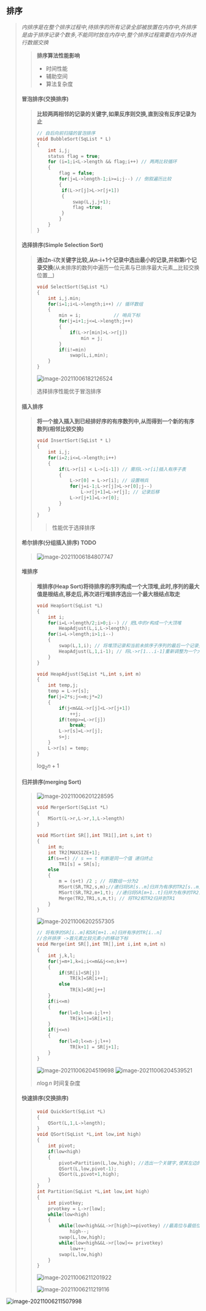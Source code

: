 ## 排序

> _内排序是在整个排序过程中,待排序的所有记录全部被放置在内存中,外排序是由于排序记录个数多,不能同时放在内存中,整个排序过程需要在内存外进行数据交换_
>
> > __排序算法性能影响__
> >
> > - 时间性能
> > - 辅助空间
> > - 算法复杂度
>
> #### 冒泡排序(交换排序)
>
> > __比较两两相邻的记录的关键字,如果反序则交换,直到没有反序记录为止__
> >
> > ~~~c
> > // 自后向前扫描的冒泡排序
> > void BubbleSort(SqList * L)
> > {
> >     int i,j;
> >     status flag = true;
> >     for (i=1;i<L->length && flag;i++) // 两两比较循环
> >     {
> >         flag = false;
> >         for(j=L->length-1;i>=i;j--) // 倒叙遍历比较
> >         {
> >          if(L->r[j]>L->r[j+1])
> >          {
> >              swap(L,j,j+1);
> >              flag =true;
> >          }
> >         }
> >     }
> > }
> > ~~~
>
> #### 选择排序(Simple Selection Sort)
>
> > __通过n-i次关键字比较,从n-i+1个记录中选出最小的记录,并和第i个记录交换__(从未排序的数列中遍历一位元素与已排序最大元素__比较交换位置__)
> >
> > ~~~c
> > void SelectSort(SqList *L)
> > {
> >     int i,j.min;
> >     for(i=1;i<L->length;i++) // 循环数组
> >     {
> >         min = i;            // 哨兵下标
> >         for(j=i+1;j<=L->length;j++)
> >         {
> >             if(L->r[min]>L->r[j])
> >                 min = j;
> >         }
> >         if(i!=min)
> >             swap(L,i,min);
> >     }
> > }
> > ~~~
> >
> > ![image-20211006182126524](image-20211006182126524.png) 
> >
> > 选择排序性能优于冒泡排序
>
> 
>
> #### 插入排序
>
> > __将一个接入插入到已经排好序的有序数列中,从而得到一个新的有序数列(相邻比较交换)__
> >
> > ~~~c
> > void InsertSort(SqList * L)
> > {
> >     int i,j;
> >     for(i=2;i<=L->length;i++)
> >     {
> >         if(L->r[i] < L->[i-1]) // 需将L->r[i]插入有序子表
> >         {
> >             L->r[0] = L->r[i]; // 设置哨兵
> >             for(j=i-1;L->r[j]>L->r[0];j--)
> >                 L->r[j+1]=L->r[j]; // 记录后移
> >             L->r[j+1]=L->r[0];  
> >         }
> >     }
> > }
> > ~~~
> >
> > > 性能优于选择排序
>
> #### 希尔排序(分组插入排序) TODO
>
> > ![image-20211006184807747](image-20211006184807747.png) 
>
> #### 堆排序
>
> > __堆排序(Heap Sort)将待排序的序列构成一个大顶堆,此时,序列的最大值是根结点,移走后,再次进行堆排序选出一个最大根结点取走__
> >
> > ~~~c
> > void HeapSort(SqList *L)
> > {
> >     int i;
> >     for(i=L->length/2;i>0;i--) // 把L中的r构成一个大顶堆
> >         HeapAdjust(L,i,L->length);
> >     for(i=L->length;i>1;i--)
> >     {
> >         swap(L,1,i); // 将堆顶记录和当前未排序子序列的最后一个记录交换
> >         HeapAdjust(L,1,i-1); // 将L->r[1...i-1]重新调整为一个大顶堆
> >     }
> > }
> > 
> > void HeapAdjust(SqList *L,int s,int m)
> > {
> >     int temp,j;
> >     temp = L->r[s];
> >     for(j=2*s;j<=m;j*=2)
> >     {
> >         if(j<m&&L->r[j]<L->r[j+1])
> >             ++j;
> >         if(temp>=L->r[j])
> >             break;
> >         L->r[s]=L->r[j];
> >         s=j;
> >     }
> >     L->r[s] = temp;
> > }
> > ~~~
> >
> > $\log_2n+1$
>
> #### 归并排序(merging Sort)
>
> > ![image-20211006201228595](image-20211006201228595.png)
> >
> > ~~~ c
> > void MergerSort(SqList *L)
> > {
> >     MSort(L->r,L->r,1,L->length)
> > }
> > 
> > void MSort(int SR[],int TR1[],int s,int t)
> > {
> >     int m;
> >     int TR2[MAXSIZE+1];
> >     if(s==t) // s == t 判断是同一个值 递归终止
> >         TR1[s] = SR[s];
> >     else
> >     {
> >         m = (s+t) /2 ; // 将数组一分为2
> >         MSort(SR,TR2,s,m);//递归将SR[s..m]归并为有序的TR2[s..m]
> >         MSort(SR,TR2,m+1,t); //递归将SR[m+1..t]归并为有序的TR2[m+1...t]
> >         Merge(TR2,TR1,s,m,t); // 将TR2和TR2归并到TR1
> >     }
> > }
> > ~~~
> >
> > ![image-20211006202557305](image-20211006202557305.png) 
> >
> > ~~~c
> > // 将有序的SR[i..m]和SR[m+1..n]归并有序的TR[i..n]
> > //合并排序 ->首元素比较元素小的移动下标
> > void Merge(int SR[],int TR[],int i,int m,int n)
> > {
> >     int j,k,l;
> >     for(j=m+1,k=i;i<=m&&j<=n;k++)
> >     {
> >         if(SR[i]<SR[j])
> >             TR[k]=SR[i++];
> >         else
> >             TR[k]=SR[j++]
> >     }
> >     if(i<=m)
> >     {
> >         for(l=0;l<=m-i;l++)
> >             TR[k+1]=SR[i+1];
> >     }
> >     if(j<=n)
> >     {
> >         for(l=0;l<=n-j;l++)
> >             TR[k+1] = SR[j+1];
> >     }
> > }
> > ~~~
> >
> >  ![image-20211006204519698](image-20211006204519698.png) <img src="image-20211006204539521.png" alt="image-20211006204539521" style="zoom:100%;" />
> >
> > $n\log n$ 时间复杂度
>
> #### 快速排序(交换排序)
>
> > ~~~c
> > void QuickSort(SqList *L)
> > {
> >     QSort(L,1,L->length);
> > }
> > void QSort(SqList *L,int low,int high)
> > {
> >     int pivot;
> >     if(low<high)
> >     {
> >         pivot=Partition(L,low,high); //选出一个关键字,使其左边的值都比它小,右边值都比它大
> >         QSort(L,low,pivot-1);
> >         QSort(L,pivot+1,high);
> >     }
> > }
> > int Partition(SqList *L,int low,int high)
> > {
> >     int pivotkey;
> >     prvotkey = L->r[low];
> >     while(low<high)
> >     {
> >         while(low<high&&L->r[high]>=pivotkey) //最高位与最低位交换位置
> >             high--;
> >         swap(L,low,high);
> >         while(low<high&&L->r[low]<= privotkey)
> >             low++;
> >         swap(L,low,high)
> >     }
> > }
> > ~~~
> >
> > ![image-20211006211201922](image-20211006211201922.png) 
> >
> > ![image-20211006211219116](image-20211006211219116.png) 



![image-20211006211507998](image-20211006211507998.png)



